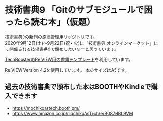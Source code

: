 # 技術書典9 「Gitのサブモジュールで困ったら読む本」（仮題）

技術書典9の新刊の原稿管理用リポジトリです。  
2020年9月12日(土)～9月22日(祝・火)に「技術書典 オンラインマーケット」にて開催される[技術書典9](https://techbookfest.org/event/tbf09)で頒布したいなーと思っています。

[TechBoosterのRe:VIEW用の書籍テンプレート](https://github.com/TechBooster/ReVIEW-Template)を利用しています。

Re:VIEW Version 4.2を使用しています。
本のサイズはA5です。

## 過去の技術書典で頒布した本はBOOTHやKindleで購入できます

* https://mochikoastech.booth.pm/
* https://www.amazon.co.jp/mochikoAsTech/e/B087NBL9VM
